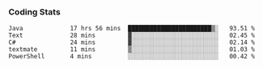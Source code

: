 
### Coding Stats
<!--START_SECTION:waka-->

```text
Java             17 hrs 56 mins  ███████████████████████▒░   93.51 %
Text             28 mins         ▓░░░░░░░░░░░░░░░░░░░░░░░░   02.45 %
C#               24 mins         ▓░░░░░░░░░░░░░░░░░░░░░░░░   02.14 %
textmate         11 mins         ▒░░░░░░░░░░░░░░░░░░░░░░░░   01.03 %
PowerShell       4 mins          ░░░░░░░░░░░░░░░░░░░░░░░░░   00.42 %
```

<!--END_SECTION:waka-->

